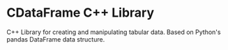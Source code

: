 # CDataFrame C++ Library

C++ Library for creating and manipulating tabular data. Based on Python's pandas DataFrame data structure.
